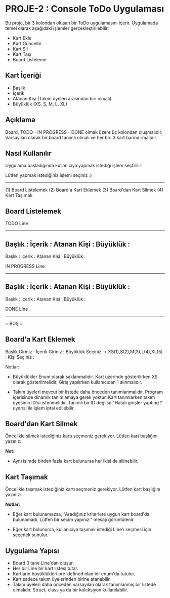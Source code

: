 # PROJE-2 : Console ToDo Uygulaması

Bu proje, bir 3 kolondan oluşan bir ToDo uygulamasını içerir. Uygulamada temel olarak aşağıdaki işlemler gerçekleştirilebilir:

- Kart Ekle
- Kart Güncelle
- Kart Sil
- Kart Taşı
- Board Listeleme

## Kart İçeriği

- Başlık
- İçerik
- Atanan Kişi (Takım üyeleri arasından biri olmalı)
- Büyüklük (XS, S, M, L, XL)

## Açıklama

Board, TODO - IN PROGRESS - DONE olmak üzere üç kolondan oluşmalıdır. Varsayılan olarak bir board tanımlı olmalı ve her biri 3 kart barındırmalıdır.

## Nasıl Kullanılır

Uygulama başladığında kullanıcıya yapmak istediği işlem seçtirilir:


Lütfen yapmak istediğiniz işlemi seçiniz :) 
******************************************* 
(1) Board Listelemek 
(2) Board'a Kart Eklemek 
(3) Board'dan Kart Silmek 
(4) Kart Taşımak


## Board Listelemek


TODO Line
************************
Başlık      :
İçerik      :
Atanan Kişi :
Büyüklük    :
-
Başlık      :
İçerik      :
Atanan Kişi :
Büyüklük    :

IN PROGRESS Line
************************
Başlık      :
İçerik      :
Atanan Kişi :
Büyüklük    :
-
Başlık      :
İçerik      :
Atanan Kişi :
Büyüklük    :

DONE Line
************************
~ BOŞ ~

## Board'a Kart Eklemek


Başlık Giriniz          : 
İçerik Giriniz          :
Büyüklük Seçiniz -> XS(1),S(2),M(3),L(4),XL(5)  :
Kişi Seçiniz            : 

Notlar:

- Büyüklükler Enum olarak saklanmalıdır. Kart üzerinde gösterilirken XS olarak gösterilmelidir. Giriş yapılırken kullanıcıdan 1 alınmalıdır.

- Takım üyeleri mevcut bir listede daha önceden tanımlanmalıdır. Program içerisinde dinamik tanımlamaya gerek yoktur. Kart tanımlarken takım üyesinin ID'si istenmelidir. Tanımlı bir ID değilse "Hatalı girişler yaptınız!" uyarısı ile işlem iptal edilebilir.
## Board'dan Kart Silmek

Öncelikle silmek istediğiniz kartı seçmeniz gerekiyor. Lütfen kart başlığını yazınız: 

**Not:**

- Aynı isimde birden fazla kart bulunursa her ikisi de silinebilir.

## Kart Taşımak

Öncelikle taşımak istediğiniz kartı seçmeniz gerekiyor. Lütfen kart başlığını yazınız: 

**Notlar:**

- Eğer kart bulunamazsa, "Aradığınız kriterlere uygun kart board'da bulunamadı. Lütfen bir seçim yapınız." mesajı görüntülenir.

- Eğer kart bulunursa, kullanıcıya taşımak istediği Line'ı seçmesi için seçenek sunulur.

## Uygulama Yapısı

- Board 3 tane Line'dan oluşur.
- Her bir Line bir kart listesi tutar.
- Kartların büyüklükleri pre-defined olan bir enum'da tutulur.
- Kart sadece takım üyelerinden birine atanabilir.
- Takım üyeleri daha önceden varsayılan olarak tanımlanmış bir listede olmalıdır. Struct, class ya da bir koleksiyon kullanılabilir.
